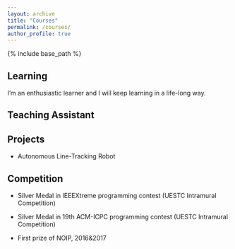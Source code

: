 ```yaml
---
layout: archive
title: "Courses"
permalink: /courses/
author_profile: true
---
```


{% include base_path %}

## Learning

I’m an enthusiastic learner and I will keep learning in a life-long way. 


## Teaching Assistant


## Projects

* Autonomous Line-Tracking Robot




## Competition

* Silver Medal in IEEEXtreme programming contest (UESTC Intramural Competition)

* Silver Medal in 19th ACM-ICPC programming contest (UESTC Intramural Competition)

* First prize of NOIP, 2016&2017